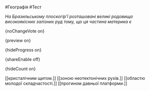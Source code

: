 #Географія #Тест

*На Бразильському плоскогір’ї розташовані великі родовища високоякісних залізних руд тому, що ця частина материка є*

{noChangeVote on}

{preview on}

{hideProgress on}

{shareEnable off}

{hideCount on}

[[кристалічним щитом.]]
[[зоною неотектонічних рухів.]]
[[областю молодої складчастості.]]
[[прогином давньої платформи.]]
